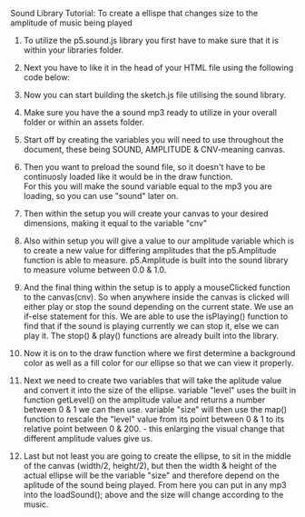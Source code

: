 Sound Library Tutorial: To create a ellispe that changes size to the amplitude of music being played

1. To utilize the p5.sound.js library you first have to make sure that it is within your libraries folder.

2. Next you have to like it in the head of your HTML file using the following code below:
<!--<script language="javascript" type="text/javascript" src="libraries/p5.sound.js"></script>-->

3. Now you can start building the sketch.js file utilising the sound library.

4. Make sure you have the a sound mp3 ready to utilize in your overall folder or within an assets folder.

5. Start off by creating the variables you will need to use throughout the document, these being SOUND, AMPLITUDE & CNV-meaning canvas.
<!--
var sound;
var amplitude;
var cnv;
-->

6. Then you want to preload the sound file, so it doesn't have to be continuosly loaded like it would be in the draw function. 	
	For this you will make the sound variable equal to the mp3 you are loading, so you can use "sound" later on.
<!-- sound = loadSound('blank.mp3');-->

7. Then within the setup you will create your canvas to your desired dimensions, making it equal to the variable "cnv"
<!-- cnv = createCanvas(400,400);-->

8. Also within setup you will give a value to our amplitude variable which is to create a new value for differing amplitudes that the p5.Amplitude function is able to measure. p5.Amplitude is built into the sound library to measure volume between 0.0 & 1.0. 
<!--amplitude = new p5.Amplitude();-->

9. And the final thing within the setup is to apply a mouseClicked function to the canvas(cnv). So when anywhere inside the canvas is clicked will either play or stop the sound depending on the current state. We use an if-else statement for this. We are able to use the isPlaying() function to find that if the sound is playing currently we can stop it, else we can play it. The stop() & play() functions are already built into the library. 
<!--cnv.mouseClicked(function() {
    if (sound.isPlaying() ){
      sound.stop();
    } else {
      sound.play();
    }}-->

10. Now it is on to the draw function where we first determine a background color as well as a fill color for our ellipse so that we can view it properly. 

11. Next we need to create two variables that will take the aplitude value and convert it into the size of the ellipse. 
	variable "level" uses the built in function getLevel() on the amplitude value and returns a number between 0 & 1 we can then use.
	variable "size" will then use the map() function to rescale the "level" value from its point between 0 & 1 to its relative point between 0 & 200. - this enlarging the visual change that different amplitude values give us. 
<!-- var level = amplitude.getLevel();
  	 var size = map(level, 0, 1, 0, 200);-->
	 
12. Last but not least you are going to create the ellipse, to sit in the middle of the canvas (width/2, height/2), but then the width & height of the actual ellipse will be the variable "size" and therefore depend on the aplitude of the sound being played. From here you can put in any mp3 into the loadSound(); above and the size will change according to the music. 
<!-- ellipse(width/2, height/2, size, size);-->
